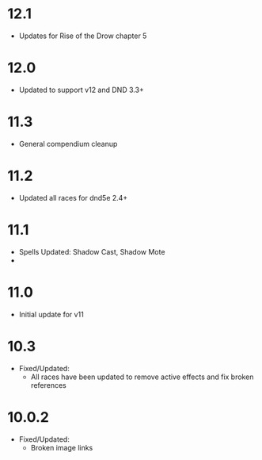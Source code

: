 # 12.1
* Updates for Rise of the Drow chapter 5

# 12.0
* Updated to support v12 and DND 3.3+

# 11.3
* General compendium cleanup

# 11.2
* Updated all races for dnd5e 2.4+

# 11.1
* Spells Updated: Shadow Cast, Shadow Mote
* 
# 11.0
* Initial update for v11

# 10.3
* Fixed/Updated:
  * All races have been updated to remove active effects and fix broken references

# 10.0.2
* Fixed/Updated:
  * Broken image links

